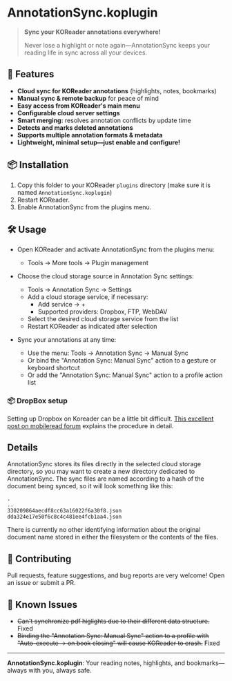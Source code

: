 # AnnotationSync.koplugin

> **Sync your KOReader annotations everywhere!**
>
> Never lose a highlight or note again—AnnotationSync keeps your reading life in sync across all your devices.

## 🚀 Features
- **Cloud sync for KOReader annotations** (highlights, notes, bookmarks)
- **Manual sync & remote backup** for peace of mind
- **Easy access from KOReader's main menu**
- **Configurable cloud server settings**
- **Smart merging:** resolves annotation conflicts by update time
- **Detects and marks deleted annotations**
- **Supports multiple annotation formats & metadata**
- **Lightweight, minimal setup—just enable and configure!**

## 📦 Installation
1. Copy this folder to your KOReader `plugins` directory (make sure it is named `AnnotationSync.koplugin`)
2. Restart KOReader.
3. Enable AnnotationSync from the plugins menu.

## 🛠 Usage
- Open KOReader and activate AnnotationSync from the plugins menu:
  - Tools -> More tools -> Plugin management
- Choose the cloud storage source in Annotation Sync settings:
  - Tools -> Annotation Sync -> Settings
  - Add a cloud storage service, if necessary:
    - Add service -> +
    - Supported providers: Dropbox, FTP, WebDAV
  - Select the desired cloud storage service from the list
  - Restart KOReader as indicated after selection

- Sync your annotations at any time:
  - Use the menu: Tools -> Annotation Sync -> Manual Sync
  - Or bind the "Annotation Sync: Manual Sync" action to a gesture or keyboard shortcut
  - Or add the "Annotation Sync: Manual Sync" action to a profile action list

### 📦 DropBox setup
Setting up Dropbox on Koreader can be a little bit difficult. 
[This excellent post on mobileread forum](https://www.mobileread.com/forums/showthread.php?t=353670) explains the procedure in detail.

## Details
AnnotationSync stores its files directly in the selected cloud storage
directory, so you may want to create a new directory dedicated to AnnotationSync.
The sync files are named according to a hash of the document being synced, so it
will look something like this:

```
.
..
330209864aecdf8cc63a16022f6a30f8.json
dda324e17e50f6c8c4c481ee4fcb1aa4.json
```

There is currently no other identifying information about the original document name stored in either the
filesystem or the contents of the files.

## 🤝 Contributing
Pull requests, feature suggestions, and bug reports are very welcome! Open an issue or submit a PR.

## 📄 Known Issues
- ~~Can't synchronize pdf higlights due to their different data structure.~~ Fixed
- ~~Binding the "Annotation Sync: Manual Sync" action to a profile with "Auto-execute -> on book closing" will cause KOReader to crash.~~ Fixed

---

**AnnotationSync.koplugin**: Your reading notes, highlights, and bookmarks—always with you, always safe.

